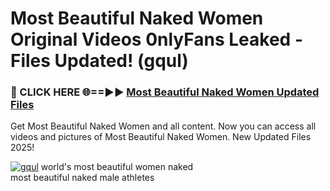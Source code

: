 # Most Beautiful Naked Women Original Videos 0nlyFans Leaked - Files Updated! (gqul)

<h3>🔴 CLICK HERE 🌐==►► <a href="https://tinyurl.com/yckcrads" rel="nofollow">Most Beautiful Naked Women Updated Files</a></h3>

Get Most Beautiful Naked Women and all content. Now you can access all videos and pictures of Most Beautiful Naked Women. New Updated Files 2025!

[![gqul](https://i.imgur.com/hpKpOFt.gif)](https://tinyurl.com/yckcrads)
world's most beautiful women naked<br>
most beautiful naked male athletes